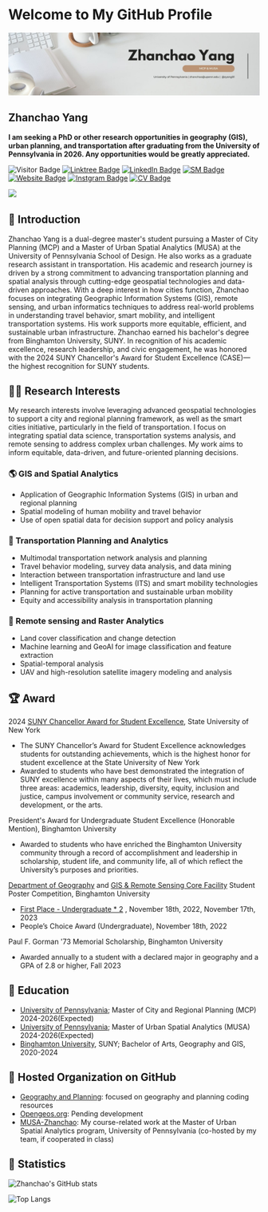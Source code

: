 # Welcome to My GitHub Profile

![](images/banner.jpg)

## Zhanchao Yang
**I am seeking a PhD or other research opportunities in geography (GIS), urban planning, and transportation after graduating from the University of Pennsylvania in 2026. Any opportunities would be greatly appreciated.**


![Visitor Badge](https://visitor-badge.laobi.icu/badge?page_id=zyang91.zyang91)
[![Linktree Badge](https://img.shields.io/badge/My-LinkTree-yellow)](https://linktr.ee/zhanchaoyang)
[![LinkedIn Badge](https://img.shields.io/badge/My-LinkedIn-blue)](https://www.linkedin.com/in/zhanchaoyang/)
[![SM Badge](https://img.shields.io/badge/My-Portfolio-green)](https://storymaps.arcgis.com/collections/4b21436eff7e4ea88b55caa33ea26e3d)
[![Website Badge](https://img.shields.io/badge/My-Website-yellow)](https://zhanchaoyang.weebly.com/)
[![Instgram Badge](https://img.shields.io/badge/My-instagram-brightgreen)](https://www.instagram.com/zhanchao.yang/)
[![CV Badge](https://img.shields.io/badge/My-CV-critical)](comingsoon!)




![](images/geography.gif)

## 🧑 Introduction
Zhanchao Yang is a dual-degree master's student pursuing a Master of City Planning (MCP) and a Master of Urban Spatial Analytics (MUSA) at the University of Pennsylvania School of Design. He also works as a graduate research assistant in transportation. His academic and research journey is driven by a strong commitment to advancing transportation planning and spatial analysis through cutting-edge geospatial technologies and data-driven approaches. With a deep interest in how cities function, Zhanchao focuses on integrating Geographic Information Systems (GIS), remote sensing, and urban informatics techniques to address real-world problems in understanding travel behavior, smart mobility, and intelligent transportation systems. His work supports more equitable, efficient, and sustainable urban infrastructure. Zhanchao earned his bachelor's degree from Binghamton University, SUNY. In recognition of his academic excellence, research leadership, and civic engagement, he was honored with the 2024 SUNY Chancellor's Award for Student Excellence (CASE)—the highest recognition for SUNY students.

## 🕵️‍♂️  Research Interests

My research interests involve leveraging advanced geospatial technologies to support a city and regional planning framework, as well as the smart cities initiative, particularly in the field of transportation. I focus on integrating spatial data science, transportation systems analysis, and remote sensing to address complex urban challenges. My work aims to inform equitable, data-driven, and future-oriented planning decisions.

### 🌎 GIS and Spatial Analytics
- Application of Geographic Information Systems (GIS) in urban and regional planning  
- Spatial modeling of human mobility and travel behavior 
- Use of open spatial data for decision support and policy analysis  

### 🚎 Transportation Planning and Analytics
- Multimodal transportation network analysis and planning  
- Travel behavior modeling, survey data analysis, and data mining  
- Interaction between transportation infrastructure and land use  
- Intelligent Transportation Systems (ITS) and smart mobility technologies  
- Planning for active transportation and sustainable urban mobility  
- Equity and accessibility analysis in transportation planning  

### 🌆 Remote sensing and Raster Analytics
- Land cover classification and change detection  
- Machine learning and GeoAI for image classification and feature extraction  
- Spatial-temporal analysis
- UAV and high-resolution satellite imagery modeling and analysis 

## 🏆 Award
2024 [SUNY Chancellor Award for Student Excellence](https://system.suny.edu/university-life/student-excellence/), State University of New York
-  The SUNY Chancellor’s Award for Student Excellence acknowledges students for outstanding achievements, which is the highest honor for student excellence at the State University of New York
-  Awarded to students who have best demonstrated the integration of SUNY excellence within many aspects of their lives, which must include three areas: academics, leadership, diversity, equity, inclusion and justice, campus involvement or community service, research and development, or the arts.

President's Award for Undergraduate Student Excellence (Honorable Mention), Binghamton University
- Awarded to students who have enriched the Binghamton University community through a record of accomplishment and leadership in scholarship, student life, and community life, all of which reflect the University’s purposes and priorities.


[Department of Geography](https://www.binghamton.edu/geography/index.html) and [GIS & Remote Sensing Core Facility](https://www.binghamton.edu/geography/gis/) Student Poster Competition, Binghamton University
- [First Place - Undergraduate * 2](https://giscore.binghamton.edu/gisday/posters.html) , November 18th, 2022, November 17th, 2023
- People’s Choice Award (Undergraduate), November 18th, 2022

Paul F. Gorman '73 Memorial Scholarship, Binghamton University
- Awarded annually to a student with a declared major in geography and a GPA of 2.8 or higher, Fall 2023


## 🏫  Education
- [University of Pennsylvania](https://www.design.upenn.edu/city-regional-planning); Master of City and Regional Planning (MCP) 2024-2026(Expected)
- [University of Pennsylvania](https://www.design.upenn.edu/urban-spatial-analytics); Master of Urban Spatial Analytics (MUSA) 2024-2026(Expected)
- [Binghamton University](https://www.binghamton.edu/), SUNY; Bachelor of Arts, Geography and GIS, 2020-2024


## 🏰 Hosted Organization on GitHub

- [Geography and Planning](https://github.com/Geography-and-Planning): focused on geography and planning coding resources
- [Opengeos.org](https://github.com/Opengeos-org): Pending development
- [MUSA-Zhanchao](https://github.com/MUSA-Zhanchao): My course-related work at the Master of Urban Spatial Analytics program, University of Pennsylvania (co-hosted by my team, if cooperated in class)

## 📐 Statistics

![Zhanchao's GitHub stats](https://read-stats.vercel.app/api?username=zyang91&show_icons=true&theme=radical&rank_icon=github)

![Top Langs](https://read-stats.vercel.app/api/top-langs/?username=zyang91&theme=radical)


